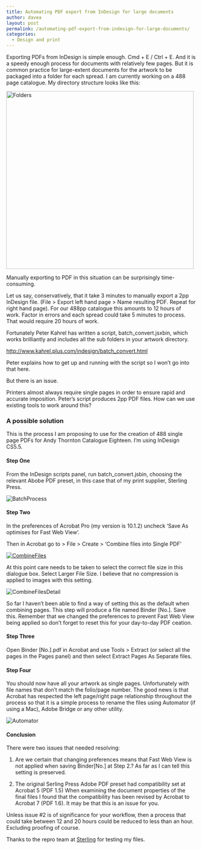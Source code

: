 ```yaml
---
title: Automating PDF export from InDesign for large documents
author: davea
layout: post
permalink: /automating-pdf-export-from-indesign-for-large-documents/
categories:
  - Design and print
---
```

Exporting PDFs from InDesign is simple enough. Cmd + E / Ctrl + E. And it is a speedy enough process for documents with relatively few pages. But it is common practice for large-extent documents for the artwork to be packaged into a folder for each spread. I am currently working on a 488 page catalogue. My directory structure looks like this:

<img class="alignnone wp-image-742 size-full" src="http://www.daveallengraphics.com/wp-content/uploads/2014/04/Folders.png" alt="Folders" width="497" height="472" /> 

Manually exporting to PDF in this situation can be surprisingly time-consuming.<!--more-->

Let us say, conservatively, that it take 3 minutes to manually export a 2pp InDesign file. (File > Export left hand page > Name resulting PDF. Repeat for right hand page). For our 488pp catalogue this amounts to 12 hours of work. Factor in errors and each spread could take 5 minutes to process. That would require 20 hours of work.

Fortunately Peter Kahrel has written a script, batch_convert.jsxbin, which works brilliantly and includes all the sub folders in your artwork directory.

<a href="http://www.kahrel.plus.com/indesign/batch_convert.html" target="_blank">http://www.kahrel.plus.com/indesign/batch_convert.html</a>

Peter explains how to get up and running with the script so I won&#8217;t go into that here.

But there is an issue.

Printers almost always require single pages in order to ensure rapid and accurate imposition. Peter’s script produces 2pp PDF files. How can we use existing tools to work around this?

### A possible solution

This is the process I am proposing to use for the creation of 488 single page PDFs for Andy Thornton Catalogue Eighteen. I’m using InDesign CS5.5.

#### Step One

From the InDesign scripts panel, run batch_convert.jsbin, choosing the relevant Abobe PDF preset, in this case that of my print supplier, Sterling Press.

<img class="alignnone size-full wp-image-746" src="http://www.daveallengraphics.com/wp-content/uploads/2014/04/BatchProcess.jpg" alt="BatchProcess" /> 

#### Step Two

In the preferences of Acrobat Pro (my version is 10.1.2) uncheck ‘Save As optimises for Fast Web View’.

Then in Acrobat go to > File > Create > ‘Combine files into Single PDF’

[<img class="alignnone size-full wp-image-743" src="http://www.daveallengraphics.com/wp-content/uploads/2014/04/CombineFiles.png" alt="CombineFiles" />][1] 

At this point care needs to be taken to select the correct file size in this dialogue box. Select Larger File Size. I believe that no compression is applied to images with this setting.

<img class="alignnone size-full wp-image-744" src="http://www.daveallengraphics.com/wp-content/uploads/2014/04/CombineFilesDetail.png" alt="CombineFilesDetail" /> 

So far I haven’t been able to find a way of setting this as the default when combining pages. This step will produce a file named Binder [No.]. Save this. Remember that we changed the preferences to prevent Fast Web View being applied so don&#8217;t forget to reset this for your day-to-day PDF ceation.

#### Step Three

Open Binder [No.].pdf in Acrobat and use Tools > Extract (or select all the pages in the Pages panel) and then select Extract Pages As Separate files.

#### Step Four

You should now have all your artwork as single pages. Unfortunately with file names that don’t match the folio/page number. The good news is that Acrobat has respected the left page/right page relationship throughout the process so that it is a simple process to rename the files using Automator (if using a Mac), Adobe Bridge or any other utility.

<img class="alignnone size-full wp-image-745" src="http://www.daveallengraphics.com/wp-content/uploads/2014/04/Automator.jpg" alt="Automator" /> 

#### Conclusion

There were two issues that needed resolving:

1. Are we certain that changing preferences means that Fast Web View is not applied when saving Binder[No.] at Step 2.? As far as I can tell this setting is preserved.

2. The original Serling Press Adobe PDF preset had compatibility set at Acrobat 5 (PDF 1.5) When examining the document properties of the final files I found that the compatibility has been revised by Acrobat to Acrobat 7 (PDF 1.6). It may be that this is an issue for you.

Unless issue #2 is of significance for your workflow, then a process that could take between 12 and 20 hours could be reduced to less than an hour. Excluding proofing of course.

Thanks to the repro team at [Sterling][2] for testing my files.[  
][3]

 [1]: http://www.daveallengraphics.com/wp-content/uploads/2014/04/CombineFiles.png
 [2]: http://www.sterlingsolutions.co.uk/ "Sterling"
 [3]: http://www.sterlingsolutions.co.uk/